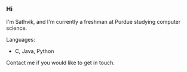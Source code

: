 ### Hi

I'm Sathvik, and I'm currently a freshman at Purdue studying computer science. 

Languages:
  - C, Java, Python

Contact me if you would like to get in touch.
